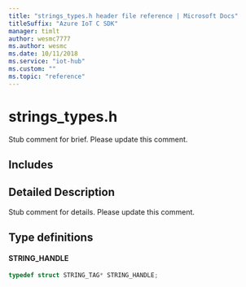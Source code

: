 ```yaml
---                             
title: "strings_types.h header file reference | Microsoft Docs" 
titleSuffix: "Azure IoT C SDK"            
manager: timlt                 
author: wesmc7777              
ms.author: wesmc               
ms.date: 10/11/2018                    
ms.service: "iot-hub"             
ms.custom: ""                
ms.topic: "reference"        
---                            
```


# strings_types.h 

Stub comment for brief. Please update this comment.

## Includes

## Detailed Description

Stub comment for details. Please update this comment.

## Type definitions

#### STRING_HANDLE

```C
typedef struct STRING_TAG* STRING_HANDLE;
```

